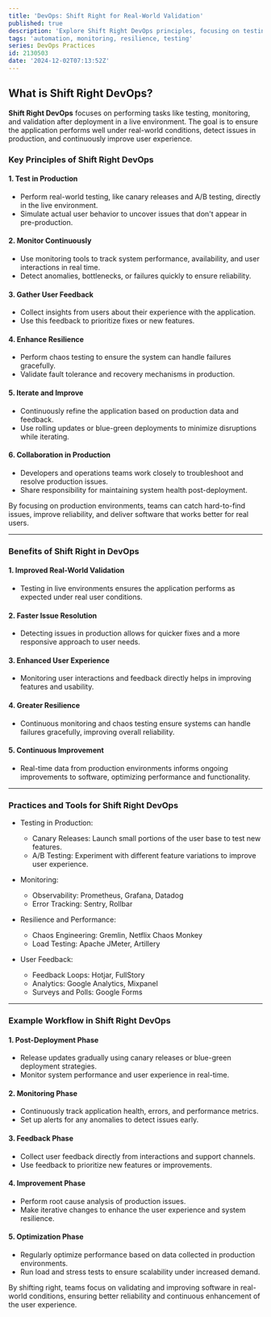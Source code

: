 ```yaml
---
title: 'DevOps: Shift Right for Real-World Validation'
published: true
description: 'Explore Shift Right DevOps principles, focusing on testing, monitoring, and improving applications in live environments to ensure resilience and better user experiences.'
tags: 'automation, monitoring, resilience, testing'
series: DevOps Practices
id: 2130503
date: '2024-12-02T07:13:52Z'
---
```


## What is Shift Right DevOps?

**Shift Right DevOps** focuses on performing tasks like testing, monitoring, and validation after deployment in a live environment. The goal is to ensure the application performs well under real-world conditions, detect issues in production, and continuously improve user experience.

### Key Principles of Shift Right DevOps

#### 1. Test in Production

- Perform real-world testing, like canary releases and A/B testing, directly in the live environment.
- Simulate actual user behavior to uncover issues that don't appear in pre-production.

#### 2. Monitor Continuously

- Use monitoring tools to track system performance, availability, and user interactions in real time.
- Detect anomalies, bottlenecks, or failures quickly to ensure reliability.

#### 3. Gather User Feedback

- Collect insights from users about their experience with the application.
- Use this feedback to prioritize fixes or new features.

#### 4. Enhance Resilience

- Perform chaos testing to ensure the system can handle failures gracefully.
- Validate fault tolerance and recovery mechanisms in production.

#### 5. Iterate and Improve

- Continuously refine the application based on production data and feedback.
- Use rolling updates or blue-green deployments to minimize disruptions while iterating.

#### 6. Collaboration in Production

- Developers and operations teams work closely to troubleshoot and resolve production issues.
- Share responsibility for maintaining system health post-deployment.

By focusing on production environments, teams can catch hard-to-find issues, improve reliability, and deliver software that works better for real users.

---

### Benefits of Shift Right in DevOps

#### 1. Improved Real-World Validation

- Testing in live environments ensures the application performs as expected under real user conditions.

#### 2. Faster Issue Resolution

- Detecting issues in production allows for quicker fixes and a more responsive approach to user needs.

#### 3. Enhanced User Experience

- Monitoring user interactions and feedback directly helps in improving features and usability.

#### 4. Greater Resilience

- Continuous monitoring and chaos testing ensure systems can handle failures gracefully, improving overall reliability.

#### 5. Continuous Improvement

- Real-time data from production environments informs ongoing improvements to software, optimizing performance and functionality.

---

### Practices and Tools for Shift Right DevOps

- Testing in Production:
  - Canary Releases: Launch small portions of the user base to test new features.
  - A/B Testing: Experiment with different feature variations to improve user experience.

- Monitoring:
  - Observability: Prometheus, Grafana, Datadog
  - Error Tracking: Sentry, Rollbar

- Resilience and Performance:
  - Chaos Engineering: Gremlin, Netflix Chaos Monkey
  - Load Testing: Apache JMeter, Artillery

- User Feedback:
  - Feedback Loops: Hotjar, FullStory
  - Analytics: Google Analytics, Mixpanel
  - Surveys and Polls: Google Forms

---

### Example Workflow in Shift Right DevOps

#### 1. Post-Deployment Phase

- Release updates gradually using canary releases or blue-green deployment strategies.
- Monitor system performance and user experience in real-time.

#### 2. Monitoring Phase

- Continuously track application health, errors, and performance metrics.
- Set up alerts for any anomalies to detect issues early.

#### 3. Feedback Phase

- Collect user feedback directly from interactions and support channels.
- Use feedback to prioritize new features or improvements.

#### 4. Improvement Phase

- Perform root cause analysis of production issues.
- Make iterative changes to enhance the user experience and system resilience.

#### 5. Optimization Phase

- Regularly optimize performance based on data collected in production environments.
- Run load and stress tests to ensure scalability under increased demand.

By shifting right, teams focus on validating and improving software in real-world conditions, ensuring better reliability and continuous enhancement of the user experience.
